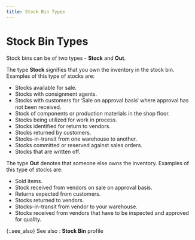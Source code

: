 ```yaml
---
title: Stock Bin Types
---
```


# Stock Bin Types


Stock bins can be of two types - **Stock**  and **Out**.


The type **Stock** signifies that  you own the inventory in the stock bin. Examples of this type of stocks  are:

- Stocks available  for sale.
- Stocks with  consignment agents.
- Stocks with  customers for <font face="Verdana" class="hcp2">'</font>Sale on approval basis<font face="Verdana" class="hcp2">'</font> where approval has not been received.
- Stock of components  or production materials in the shop floor.
- Stocks being  utilized for work in process.
- Stocks identified  for return to vendors.
- Stocks returned  by customers.
- Stocks-in-transit  from one warehouse to another.
- Stocks committed  or reserved against sales orders.
- Stocks that  are written off.



The type **Out** denotes that someone  else owns the inventory. Examples of this type of stocks are:

- Sold items.
- Stock received  from vendors on sale on approval basis.
- Returns expected  from customers.
- Stocks returned  to vendors.
- Stocks-in-transit  from vendor to your warehouse.
- Stocks received  from vendors that have to be inspected and approved for quality.



{:.see_also}
See also
: **Stock 
 Bin** profile
